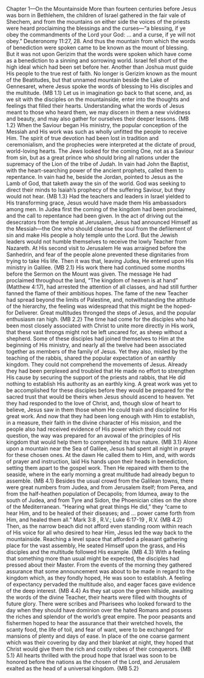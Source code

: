 Chapter 1—On the Mountainside
More than fourteen centuries before Jesus was born in Bethlehem, the children of Israel gathered in the fair vale of Shechem, and from the mountains on either side the voices of the priests were heard proclaiming the blessings and the curses—“a blessing, if ye obey the commandments of the Lord your God: ... and a curse, if ye will not obey.” Deuteronomy 11:27, 28. And thus the mountain from which the words of benediction were spoken came to be known as the mount of blessing. But it was not upon Gerizim that the words were spoken which have come as a benediction to a sinning and sorrowing world. Israel fell short of the high ideal which had been set before her. Another than Joshua must guide His people to the true rest of faith. No longer is Gerizim known as the mount of the Beatitudes, but that unnamed mountain beside the Lake of Gennesaret, where Jesus spoke the words of blessing to His disciples and the multitude. {MB 1.1}
Let us in imagination go back to that scene, and, as we sit with the disciples on the mountainside, enter into the thoughts and feelings that filled their hearts. Understanding what the words of Jesus meant to those who heard them, we may discern in them a new vividness and beauty, and may also gather for ourselves their deeper lessons. {MB 1.2}
When the Saviour began His ministry, the popular conception of the Messiah and His work was such as wholly unfitted the people to receive Him. The spirit of true devotion had been lost in tradition and ceremonialism, and the prophecies were interpreted at the dictate of proud, world-loving hearts. The Jews looked for the coming One, not as a Saviour from sin, but as a great prince who should bring all nations under the supremacy of the Lion of the tribe of Judah. In vain had John the Baptist, with the heart-searching power of the ancient prophets, called them to repentance. In vain had he, beside the Jordan, pointed to Jesus as the Lamb of God, that taketh away the sin of the world. God was seeking to direct their minds to Isaiah’s prophecy of the suffering Saviour, but they would not hear. {MB 1.3}
Had the teachers and leaders in Israel yielded to His transforming grace, Jesus would have made them His ambassadors among men. In Judea first the coming of the kingdom had been proclaimed, and the call to repentance had been given. In the act of driving out the desecrators from the temple at Jerusalem, Jesus had announced Himself as the Messiah—the One who should cleanse the soul from the defilement of sin and make His people a holy temple unto the Lord. But the Jewish leaders would not humble themselves to receive the lowly Teacher from Nazareth. At His second visit to Jerusalem He was arraigned before the Sanhedrin, and fear of the people alone prevented these dignitaries from trying to take His life. Then it was that, leaving Judea, He entered upon His ministry in Galilee. {MB 2.1}
His work there had continued some months before the Sermon on the Mount was given. The message He had proclaimed throughout the land, “The kingdom of heaven is at hand” (Matthew 4:17), had arrested the attention of all classes, and had still further fanned the flame of their ambitious hopes. The fame of the new Teacher had spread beyond the limits of Palestine, and, notwithstanding the attitude of the hierarchy, the feeling was widespread that this might be the hoped-for Deliverer. Great multitudes thronged the steps of Jesus, and the popular enthusiasm ran high. {MB 2.2}
The time had come for the disciples who had been most closely associated with Christ to unite more directly in His work, that these vast throngs might not be left uncared for, as sheep without a shepherd. Some of these disciples had joined themselves to Him at the beginning of His ministry, and nearly all the twelve had been associated together as members of the family of Jesus. Yet they also, misled by the teaching of the rabbis, shared the popular expectation of an earthly kingdom. They could not comprehend the movements of Jesus. Already they had been perplexed and troubled that He made no effort to strengthen His cause by securing the support of the priests and rabbis, that He did nothing to establish His authority as an earthly king. A great work was yet to be accomplished for these disciples before they would be prepared for the sacred trust that would be theirs when Jesus should ascend to heaven. Yet they had responded to the love of Christ, and, though slow of heart to believe, Jesus saw in them those whom He could train and discipline for His great work. And now that they had been long enough with Him to establish, in a measure, their faith in the divine character of His mission, and the people also had received evidence of His power which they could not question, the way was prepared for an avowal of the principles of His kingdom that would help them to comprehend its true nature. {MB 3.1}
Alone upon a mountain near the Sea of Galilee, Jesus had spent all night in prayer for these chosen ones. At the dawn He called them to Him, and, with words of prayer and instruction, laid His hands upon their heads in benediction, setting them apart to the gospel work. Then He repaired with them to the seaside, where in the early morning a great multitude had already begun to assemble. {MB 4.1}
Besides the usual crowd from the Galilean towns, there were great numbers from Judea, and from Jerusalem itself; from Perea, and from the half-heathen population of Decapolis; from Idumea, away to the south of Judea, and from Tyre and Sidon, the Phoenician cities on the shore of the Mediterranean. “Hearing what great things He did,” they “came to hear Him, and to be healed of their diseases; and ... power came forth from Him, and healed them all.” Mark 3:8 , R.V.; Luke 6:17-19 , R.V. {MB 4.2}
Then, as the narrow beach did not afford even standing room within reach of His voice for all who desired to hear Him, Jesus led the way back to the mountainside. Reaching a level space that afforded a pleasant gathering place for the vast assembly, He seated Himself upon the grass, and His disciples and the multitude followed His example. {MB 4.3}
With a feeling that something more than usual might be expected, the disciples had pressed about their Master. From the events of the morning they gathered assurance that some announcement was about to be made in regard to the kingdom which, as they fondly hoped, He was soon to establish. A feeling of expectancy pervaded the multitude also, and eager faces gave evidence of the deep interest. {MB 4.4}
As they sat upon the green hillside, awaiting the words of the divine Teacher, their hearts were filled with thoughts of future glory. There were scribes and Pharisees who looked forward to the day when they should have dominion over the hated Romans and possess the riches and splendor of the world’s great empire. The poor peasants and fishermen hoped to hear the assurance that their wretched hovels, the scanty food, the life of toil, and fear of want, were to be exchanged for mansions of plenty and days of ease. In place of the one coarse garment which was their covering by day and their blanket at night, they hoped that Christ would give them the rich and costly robes of their conquerors. {MB 5.1}
All hearts thrilled with the proud hope that Israel was soon to be honored before the nations as the chosen of the Lord, and Jerusalem exalted as the head of a universal kingdom. {MB 5.2}
